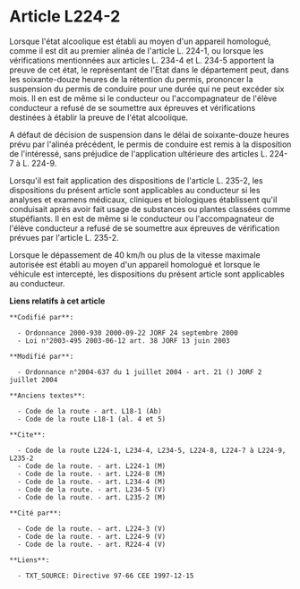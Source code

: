 # Article L224-2

Lorsque l'état alcoolique est établi au moyen d'un appareil homologué, comme il est dit au premier alinéa de l'article L.
224-1, ou lorsque les vérifications mentionnées aux articles L. 234-4 et L. 234-5 apportent la preuve de cet état, le
représentant de l'Etat dans le département peut, dans les soixante-douze heures de la rétention du permis, prononcer la
suspension du permis de conduire pour une durée qui ne peut excéder six mois. Il en est de même si le conducteur ou
l'accompagnateur de l'élève conducteur a refusé de se soumettre aux épreuves et vérifications destinées à établir la preuve
de l'état alcoolique.

A défaut de décision de suspension dans le délai de soixante-douze heures prévu par l'alinéa précédent, le permis de conduire
est remis à la disposition de l'intéressé, sans préjudice de l'application ultérieure des articles L. 224-7 à L. 224-9.

Lorsqu'il est fait application des dispositions de l'article L. 235-2, les dispositions du présent article sont applicables
au conducteur si les analyses et examens médicaux, cliniques et biologiques établissent qu'il conduisait après avoir fait
usage de substances ou plantes classées comme stupéfiants. Il en est de même si le conducteur ou l'accompagnateur de l'élève
conducteur a refusé de se soumettre aux épreuves de vérification prévues par l'article L. 235-2.

Lorsque le dépassement de 40 km/h ou plus de la vitesse maximale autorisée est établi au moyen d'un appareil homologué et
lorsque le véhicule est intercepté, les dispositions du présent article sont applicables au conducteur.

**Liens relatifs à cet article**

	**Codifié par**:

	  - Ordonnance 2000-930 2000-09-22 JORF 24 septembre 2000
	  - Loi n°2003-495 2003-06-12 art. 38 JORF 13 juin 2003

	**Modifié par**:

	  - Ordonnance n°2004-637 du 1 juillet 2004 - art. 21 () JORF 2 juillet 2004

	**Anciens textes**:

	  - Code de la route - art. L18-1 (Ab)
	  - Code de la route L18-1 (al. 4 et 5)

	**Cite**:

	  - Code de la route L224-1, L234-4, L234-5, L224-8, L224-7 à L224-9, L235-2
	  - Code de la route. - art. L224-1 (M)
	  - Code de la route. - art. L224-8 (M)
	  - Code de la route. - art. L234-4 (M)
	  - Code de la route. - art. L234-5 (V)
	  - Code de la route. - art. L235-2 (M)

	**Cité par**:

	  - Code de la route. - art. L224-3 (V)
	  - Code de la route. - art. L224-9 (V)
	  - Code de la route. - art. R224-4 (V)

	**Liens**:

	  - TXT_SOURCE: Directive 97-66 CEE 1997-12-15
